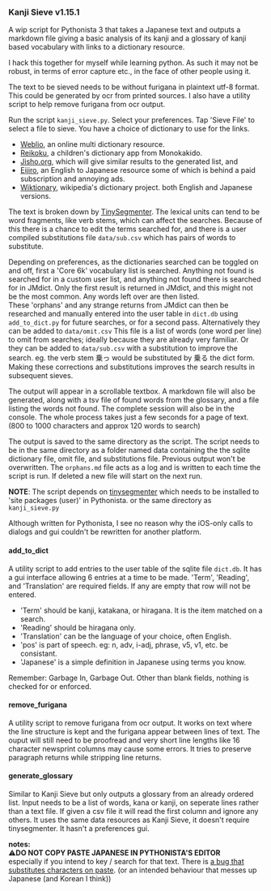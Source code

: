 ### Kanji Sieve v1.15.1

A wip script for Pythonista 3 that takes a Japanese text and outputs a markdown file giving a basic analysis of its kanji and a glossary of kanji based vocabulary with links to a dictionary resource. 


I hack this together for myself while learning python. As such it may not be robust, in terms of error capture etc., in the face of other people using it. 


The text to be sieved needs to be without furigana in plaintext utf-8 format. 
This could be generated by ocr from printed sources. I also have a utility script to help remove furigana from ocr output.

Run the script `kanji_sieve.py`. Select your preferences. Tap 'Sieve File' to select a file to sieve. 
You have a choice of dictionary to use for the links. 
- [Weblio](https://ejje.weblio.jp/content/笊), an online multi dictionary resource. 
- [Reikoku](https://apps.apple.com/app/%E4%BE%8B%E8%A7%A3%E5%AD%A6%E7%BF%92%E5%9B%BD%E8%AA%9E%E8%BE%9E%E5%85%B8-%E7%AC%AC%E4%B9%9D%E7%89%88-%E6%BC%A2%E6%A4%9C%E9%81%8E%E5%8E%BB%E5%95%8F%E3%83%89%E3%83%AA%E3%83%AB/id615900736), a children's dictionary app from Monokakido.
- [Jisho.org](https://jisho.org/search/笊), which will give similar results to the generated list, and
- [Eijiro](https://eow.alc.co.jp/search?q=ざる), an English to Japanese resource some of which is behind a paid subscription and annoying ads.
- [Wiktionary](https://en.wiktionary.org/wiki/笊#Japanese), wikipedia's dictionary project. both English and Japanese versions. 


The text is broken down by [TinySegmenter](https://github.com/SamuraiT/tinysegmenter). The lexical units can tend to be word fragments, like verb stems, which can affect the searches.  Because of this there is a chance to edit the terms searched for, and there is a user compiled substitutions file ``data/sub.csv`` which has pairs of words to substitute. 

Depending on preferences, as the dictionaries searched can be toggled on and off, first a 'Core 6k' vocabulary list is searched. Anything not found is searched for in a custom user list, and anything not found there is searched for in JMdict. Only the first result is returned in JMdict, and this might not be the most common. Any words left over are then listed.  
These 'orphans' and any strange returns from JMdict can then be researched and manually entered into the user table in ``dict.db`` using ``add_to_dict.py`` for future searches, or for a second pass. Alternatively they can be added to ``data/omit.csv`` This file is a list of words (one word per line) to omit from searches; ideally because they are already very familiar. Or they can be added to ``data/sub.csv`` with a substitution to improve the search. eg. the verb stem 乗っ	would be substituted by 乗る the dict form. Making these corrections and substitutions improves the search results in subsequent sieves. 

The output will appear in a scrollable textbox. A markdown file will also be generated, along with a tsv file of found words from the glossary, and a file listing the words not found. The complete session will also be in the console.
The whole process takes just a few seconds for a page of text. (800 to 1000 characters and approx 120 words to search)

The output is saved to the same directory as the script. The script needs to be in the same directory as a folder named data containing the the sqlite dictionary file, omit file, and substitutions file. Previous output won't be overwritten. The ``orphans.md`` file acts as a log and is written to each time the script is run. If deleted a new file will start on the next run. 

**NOTE**: The script depends on [tinysegmenter](https://github.com/SamuraiT/tinysegmenter) which needs to be installed to 'site packages (user)' in Pythonista. or the same directory as `kanji_sieve.py`


Although written for Pythonista, I see no reason why the iOS-only calls to dialogs and gui couldn't be rewritten for another platform.

#### add_to_dict
A utility script to add entries to the user table of the sqlite file ``dict.db``. It has a gui interface allowing 6 entries at a time to be made. 'Term', 'Reading', and 'Translation' are required fields. If any are empty that row will not be entered. 
- 'Term' should be kanji, katakana, or hiragana. It is the item matched on a search.
- 'Reading' should be hiragana only.
- 'Translation' can be the language of your choice, often English.
- 'pos' is part of speech. eg: n, adv, i-adj, phrase, v5, v1, etc. be consistant. 
- 'Japanese' is a simple definition in Japanese using terms you know.
  
Remember: Garbage In, Garbage Out. Other than blank fields, nothing is checked for or enforced. 

#### remove_furigana
A utility script to remove furigana from ocr output. It works on text where the line structure is kept and the furigana appear between lines of text. The ouput will still need to be proofread and very short line lengths like 16 character newsprint columns may cause some errors. It tries to preserve paragraph returns while stripping line returns. 

#### generate_glossary
Similar to Kanji Sieve but only outputs a glossary from an already ordered list. Input needs to be a list of words, kana or kanji, on seperate lines rather than a text file. If given a csv file it will read the first column and ignore any others. It uses the same data resources as Kanji Sieve, it doesn't require tinysegmenter. It hasn't a preferences gui.

__notes:__  
⚠️**DO NOT COPY PASTE JAPANESE IN PYTHONISTA'S EDITOR**  
especially if you intend to key / search for that text. There is [a bug that substitutes characters on paste](https://github.com/omz/Pythonista-Issues/issues/722). (or an intended behaviour that messes up Japanese (and Korean I think))
